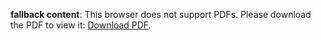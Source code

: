 <object data="pinedo-resume.pdf" type="application/pdf" width="1000" height="1000">
   <p><b>fallback content</b>: This browser does not support PDFs. Please download the PDF to view it: <a href="pinedo-resume.pdf">Download PDF</a>.</p>
</object>
